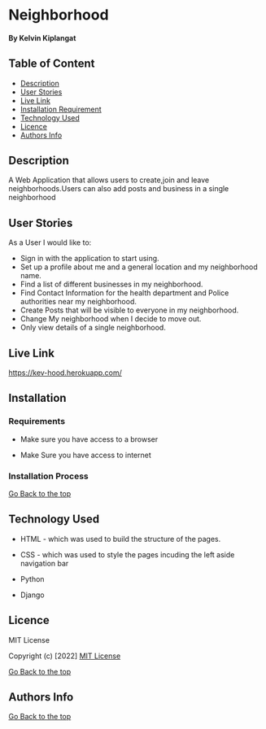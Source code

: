 # Neighborhood

#### By Kelvin Kiplangat


## Table of Content

+ [Description](#description)
+ [User Stories](#user-stories)
+ [Live Link](#live-link)
+ [Installation Requirement](#Installation)
+ [Technology Used](#technology-used)
+ [Licence](#licence)
+ [Authors Info](#author-Info)

## Description
<P> A Web Application that allows users to create,join and leave neighborhoods.Users can also add posts and business in a single neighborhood</p>

## User Stories
<P>As a User I would like to:</p>

* Sign in with the application to start using.
* Set up a profile about me and a general location and my neighborhood name.
* Find a list of different businesses in my neighborhood.
* Find Contact Information for the health department and Police authorities near my neighborhood.
* Create Posts that will be visible to everyone in my neighborhood.
* Change My neighborhood when I decide to move out.
* Only view details of a single neighborhood.

## Live Link
https://kev-hood.herokuapp.com/ 

## Installation

### Requirements

* Make sure you have access to a browser

* Make Sure you have access to internet

### Installation Process

[Go Back to the top](#neighborhood)

## Technology Used
* HTML - which was used to build the structure of the pages.

* CSS - which was used to style the pages incuding the left aside navigation bar

* Python 

* Django

## Licence

MIT License

Copyright (c) [2022] [MIT License](LICENCE)

[Go Back to the top](#neighborhood)

## Authors Info



[Go Back to the top](#neighborhood)
